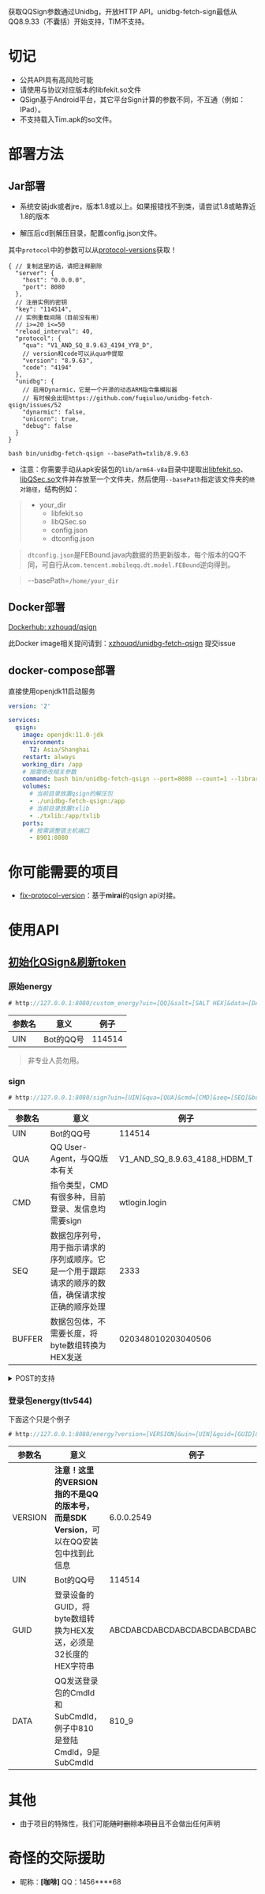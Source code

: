 获取QQSign参数通过Unidbg，开放HTTP API。unidbg-fetch-sign最低从QQ8.9.33（不囊括）开始支持，TIM不支持。

# 切记

 - 公共API具有高风险可能
 - 请使用与协议对应版本的libfekit.so文件
 - QSign基于Android平台，其它平台Sign计算的参数不同，不互通（例如：IPad）。
 - 不支持载入Tim.apk的so文件。

# 部署方法

## Jar部署

- 系统安装jdk或者jre，版本1.8或以上。如果报错找不到类，请尝试1.8或略靠近1.8的版本

- 解压后cd到解压目录，配置config.json文件。<br>

其中```protocol```中的参数可以从[protocol-versions](https://github.com/RomiChan/protocol-versions)获取！

```json5
{ // 复制这里的话，请把注释删除
  "server": {
    "host": "0.0.0.0",
    "port": 8080
  },
  // 注册实例的密钥
  "key": "114514",
  // 实例重载间隔（目前没有用）
  // i>=20 i<=50
  "reload_interval": 40, 
  "protocol": {
    "qua": "V1_AND_SQ_8.9.63_4194_YYB_D",
    // version和code可以从qua中提取
    "version": "8.9.63", 
    "code": "4194"
  },
  "unidbg": {
    // 启用Dynarmic，它是一个开源的动态ARM指令集模拟器
    // 有时候会出现https://github.com/fuqiuluo/unidbg-fetch-qsign/issues/52
    "dynarmic": false,
    "unicorn": true,
    "debug": false
  }
}
```


```shell
bash bin/unidbg-fetch-qsign --basePath=txlib/8.9.63
```
- 注意：你需要手动从apk安装包的`lib/arm64-v8a`目录中提取出[libfekit.so](txlib%2F8.9.63%2Flibfekit.so)、[libQSec.so](txlib%2F8.9.63%2FlibQSec.so)文件并存放至一个文件夹，然后使用`--basePath`指定该文件夹的`绝对路径`，结构例如：
> - your_dir<br>
>     - libfekit.so<br>
>     - libQSec.so<br>
>     - config.json<br>
>     - dtconfig.json<br>

> ```dtconfig.json```是FEBound.java内数据的热更新版本，每个版本的QQ不同，可自行从```com.tencent.mobileqq.dt.model.FEBound```逆向得到。

> --basePath=`/home/your_dir`

## Docker部署

[Dockerhub: xzhouqd/qsign](https://hub.docker.com/r/xzhouqd/qsign)

此Docker image相关提问请到：[xzhouqd/unidbg-fetch-qsign](https://github.com/XZhouQD/unidbg-fetch-qsign) 提交issue

## docker-compose部署

直接使用openjdk11启动服务

```yaml
version: '2'

services:
  qsign:
    image: openjdk:11.0-jdk
    environment:
      TZ: Asia/Shanghai
    restart: always
    working_dir: /app
    # 按需修改相关参数
    command: bash bin/unidbg-fetch-qsign --port=8080 --count=1 --library=txlib/8.9.63 --android_id=someandroidid
    volumes:
      # 当前目录放置qsign的解压包
      - ./unidbg-fetch-qsign:/app
      # 当前目录放置txlib
      - ./txlib:/app/txlib
    ports:
      # 按需调整宿主机端口
      - 8901:8080
```

# 你可能需要的项目

- [fix-protocol-version](https://github.com/cssxsh/fix-protocol-version)：基于**mirai**的qsign api对接。

# 使用API

## [初始化QSign&刷新token](https://github.com/fuqiuluo/unidbg-fetch-qsign/blob/master/refresh_token/README.md)

### 原始energy

```kotlin
# http://127.0.0.1:8080/custom_energy?uin=[QQ]&salt=[SALT HEX]&data=[DATA]
```
| 参数名  |意义|例子|
|------|-----|-----|
| UIN  |Bot的QQ号|114514|

> 非专业人员勿用。

### sign

```kotlin
# http://127.0.0.1:8080/sign?uin=[UIN]&qua=[QUA]&cmd=[CMD]&seq=[SEQ]&buffer=[BUFFER]
```
|参数名|意义|例子|
|-----|-----|-----|
|UIN|Bot的QQ号|114514|
|QUA|QQ User-Agent，与QQ版本有关|V1_AND_SQ_8.9.63_4188_HDBM_T|
|CMD|指令类型，CMD有很多种，目前登录、发信息均需要sign|wtlogin.login|
|SEQ|数据包序列号，用于指示请求的序列或顺序。它是一个用于跟踪请求的顺序的数值，确保请求按正确的顺序处理|2333|
|BUFFER|数据包包体，不需要长度，将byte数组转换为HEX发送|020348010203040506|

<details>
<summary>POST的支持</summary>

如果buffer过长，会超出get请求方式的长度上限，因此sign的请求也支持POST的方式。

请求头 `Content-Type: application/x-www-form-urlencoded`

POST的内容："uin=" + uin + "&qua=" + qua + "&cmd=" + cmd + "&seq=" + seq + "&buffer=" + buffer
</details>

### 登录包energy(tlv544)

下面这个只是个例子

```kotlin
# http://127.0.0.1:8080/energy?version=[VERSION]&uin=[UIN]&guid=[GUID]&data=[DATA]
```

|参数名|意义|例子|
|-----|-----|-----|
|VERSION|**注意！**这里的VERSION指的**不是QQ的版本号，而是SDK Version**，可以在QQ安装包中找到此信息|6.0.0.2549|
|UIN|Bot的QQ号|114514|
|GUID|登录设备的GUID，将byte数组转换为HEX发送，必须是32长度的HEX字符串|ABCDABCDABCDABCDABCDABCDABCDABCD|
|DATA|QQ发送登录包的CmdId和SubCmdId，例子中810是登陆CmdId，9是SubCmdId|810_9|

# 其他
- 由于项目的特殊性，我们可能~~随时删除本项目~~且不会做出任何声明

# 奇怪的交际援助

 - 昵称：**[咖啡]**  QQ：1456****68

